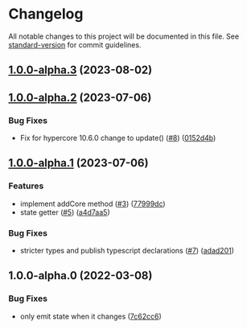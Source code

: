# Changelog

All notable changes to this project will be documented in this file. See [standard-version](https://github.com/conventional-changelog/standard-version) for commit guidelines.

## [1.0.0-alpha.3](https://github.com/digidem/multi-core-indexer/compare/v1.0.0-alpha.2...v1.0.0-alpha.3) (2023-08-02)

## [1.0.0-alpha.2](https://github.com/digidem/multi-core-indexer/compare/v1.0.0-alpha.1...v1.0.0-alpha.2) (2023-07-06)

### Bug Fixes

- Fix for hypercore 10.6.0 change to update() ([#8](https://github.com/digidem/multi-core-indexer/issues/8)) ([0152d4b](https://github.com/digidem/multi-core-indexer/commit/0152d4b4a6499edaeae8150f353b93c8cb0bd140))

## [1.0.0-alpha.1](https://github.com/digidem/multi-core-indexer/compare/v1.0.0-alpha.0...v1.0.0-alpha.1) (2023-07-06)

### Features

- implement addCore method ([#3](https://github.com/digidem/multi-core-indexer/issues/3)) ([77999dc](https://github.com/digidem/multi-core-indexer/commit/77999dc89df171b15f04ec12d2d545de0f7ba4f4))
- state getter ([#5](https://github.com/digidem/multi-core-indexer/issues/5)) ([a4d7aa5](https://github.com/digidem/multi-core-indexer/commit/a4d7aa5e7eda71bc9e9a6ca92b96b5a1a5818bb6))

### Bug Fixes

- stricter types and publish typescript declarations ([#7](https://github.com/digidem/multi-core-indexer/issues/7)) ([adad201](https://github.com/digidem/multi-core-indexer/commit/adad201723b86add2f1ed7623c58d4eea7815ac8))

## 1.0.0-alpha.0 (2022-03-08)

### Bug Fixes

- only emit state when it changes ([7c62cc6](https://github.com/digidem/multi-core-indexer/commit/7c62cc6e7348e91e5b144c5da2913abec7dbeb01))
